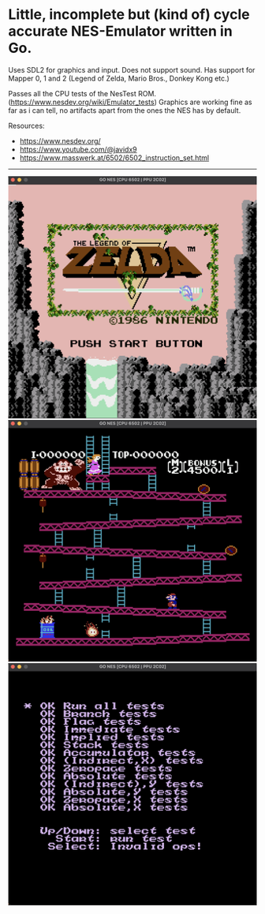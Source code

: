 # Little, incomplete but (kind of) cycle accurate NES-Emulator written in Go.
Uses SDL2 for graphics and input. Does not support sound.
Has support for Mapper 0, 1 and 2 (Legend of Zelda, Mario Bros., Donkey Kong etc.)

Passes all the CPU tests of the NesTest ROM. (https://www.nesdev.org/wiki/Emulator_tests)
Graphics are working fine as far as i can tell, no artifacts apart from the ones the NES has by default.

Resources:
- https://www.nesdev.org/
- https://www.youtube.com/@javidx9
- https://www.masswerk.at/6502/6502_instruction_set.html

---

![screen1](screen1.png)
![screen2](screen2.png)
![screen3](screen3.png)
